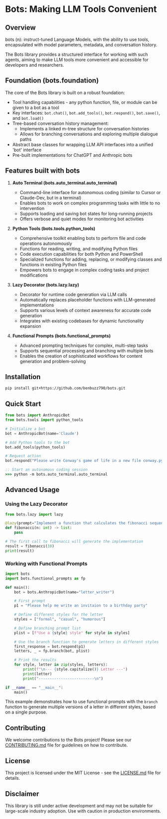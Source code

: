 # Bots: Making LLM Tools Convenient

## Overview

bots (n): instruct-tuned Language Models, with the ability to use tools, encapsulated with model parameters, metadata, and conversation history.

The Bots library provides a structured interface for working with such agents, aiming to make LLM tools more convenient and accessible for developers and researchers.

## Foundation (bots.foundation)

The core of the Bots library is built on a robust foundation:

- Tool handling capabilities - any python function, file, or module can be given to a bot as a tool
- Key interfaces: `bot.chat()`, `bot.add_tools()`, `bot.respond()`, `bot.save()`, and `bot.load()`
- Tree-based conversation history management:
  - Implements a linked m-tree structure for conversation histories
  - Allows for branching conversations and exploring multiple dialogue paths
- Abstract base classes for wrapping LLM API interfaces into a unified 'bot' interface
- Pre-built implementations for ChatGPT and Anthropic bots

## Features built with bots

1. **Auto Terminal (bots.auto_terminal.auto_terminal)**
   - Command-line interface for autonomous coding (similar to Cursor or Claude-Dev, but in a terminal)
   - Enables bots to work on complex programming tasks with little to no intervention
   - Supports loading and saving bot states for long-running projects
   - Offers verbose and quiet modes for monitoring bot activities

2. **Python Tools (bots.tools.python_tools)**
   - Comprehensive toolkit enabling bots to perform file and code operations autonomously
   - Functions for reading, writing, and modifying Python files
   - Code execution capabilities for both Python and PowerShell
   - Specialized functions for adding, replacing, or modifying classes and functions in existing Python files
   - Empowers bots to engage in complex coding tasks and project modifications

3. **Lazy Decorator (bots.lazy.lazy)**
   - Decorator for runtime code generation via LLM calls
   - Automatically replaces placeholder functions with LLM-generated implementations
   - Supports various levels of context awareness for accurate code generation
   - Integrates with existing codebases for dynamic functionality expansion

4. **Functional Prompts (bots.functional_prompts)**
   - Advanced prompting techniques for complex, multi-step tasks
   - Supports sequential processing and branching with multiple bots
   - Enables the creation of sophisticated workflows for content generation and problem-solving
## Installation

```bash
pip install git+https://github.com/benbuzz790/bots.git
```

## Quick Start

```python
from bots import AnthropicBot
from bots.tools import python_tools

# Initialize a bot
bot = AnthropicBot(name='Claude')

# Add Python tools to the bot
bot.add_tools(python_tools)

# Request action
bot.respond("Please write Conway's game of life in a new file conway.py")
```

```cmd
:: Start an autonomous coding session
>>> python -m bots.auto_terminal.auto_terminal
```

## Advanced Usage

### Using the Lazy Decorator

```python
from bots.lazy import lazy

@lazy(prompt="Implement a function that calculates the fibonacci sequence up to n terms.")
def fibonacci(n: int) -> list:
    pass

# The first call to fibonacci will generate the implementation
result = fibonacci(10)
print(result)
```

### Working with Functional Prompts

```python
import bots
import bots.functional_prompts as fp

def main():
    bot = bots.AnthropicBot(name="letter_writer")

    # First prompt
    p1 = "Please help me write an invitaion to a birthday party"

    # Define different styles for the letter
    styles = ["formal", "casual", "humorous"]

    # Define branching prompt list
    plist = [f"Use a {style} style" for style in styles]

    # Use the branch function to generate letters in different styles
    first_response = bot.respond(p1)
    letters, _ = fp.branch(bot, plist)

    # Print the results
    for style, letter in zip(styles, letters):
        print(f"\n--- {style.capitalize()} Letter ---")
        print(letter)
        print("-------------------------\n")

if __name__ == "__main__":
    main()
```

This example demonstrates how to use functional prompts with the `branch` function to generate multiple versions of a letter in different styles, based on a single purpose.

## Contributing

We welcome contributions to the Bots project! Please see our [CONTRIBUTING.md](CONTRIBUTING.md) file for guidelines on how to contribute.

## License

This project is licensed under the MIT License - see the [LICENSE.md](LICENSE.md) file for details.

## Disclaimer

This library is still under active development and may not be suitable for large-scale industry adoption. Use with caution in production environments.
